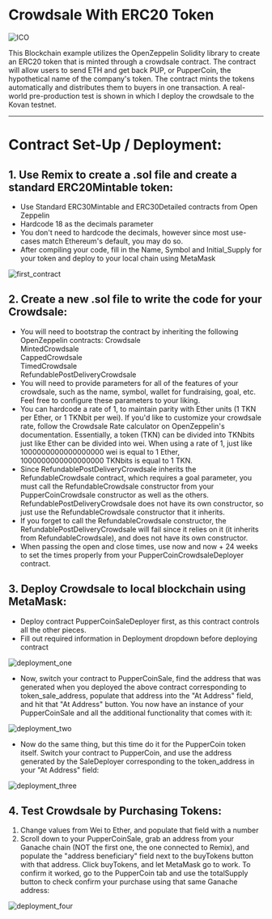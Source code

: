 # Crowdsale With ERC20 Token
![ICO](https://miro.medium.com/max/4096/1*UAWdBaNLGkbmiB4NOBl0hQ.jpeg)

This Blockchain example utilizes the OpenZeppelin Solidity library to create an ERC20 token that is minted through a crowdsale contract.  The contract will allow users to send ETH and get back PUP, or PupperCoin, the hypothetical name of the company's token.  The contract mints the tokens automatically and distributes them to buyers in one transaction.  A real-world pre-production test is shown in which I deploy the crowdsale to the Kovan testnet.

---

# Contract Set-Up / Deployment:

## 1. Use Remix to create a .sol file and create a standard ERC20Mintable token:
- Use Standard ERC30Mintable and ERC30Detailed contracts from Open Zeppelin
- Hardcode 18 as the decimals parameter
- You don't need to hardcode the decimals, however since most use-cases match Ethereum's default, you may do so.
- After compiling your code, fill in the Name, Symbol and Initial_Supply for your token and deploy to your local chain using MetaMask

![first_contract](/Screenshots/first_contract.gif?raw=true)

## 2. Create a new .sol file to write the code for your Crowdsale:
- You will need to bootstrap the contract by inheriting the following OpenZeppelin contracts:
Crowdsale  
MintedCrowdsale  
CappedCrowdsale  
TimedCrowdsale  
RefundablePostDeliveryCrowdsale
- You will need to provide parameters for all of the features of your crowdsale, such as the name, symbol, wallet for fundraising, goal, etc. Feel free to configure these parameters to your liking.
- You can hardcode a rate of 1, to maintain parity with Ether units (1 TKN per Ether, or 1 TKNbit per wei). If you'd like to customize your crowdsale rate, follow the Crowdsale Rate calculator on OpenZeppelin's documentation. Essentially, a token (TKN) can be divided into TKNbits just like Ether can be divided into wei. When using a rate of 1, just like 1000000000000000000 wei is equal to 1 Ether, 1000000000000000000 TKNbits is equal to 1 TKN.
- Since RefundablePostDeliveryCrowdsale inherits the RefundableCrowdsale contract, which requires a goal parameter, you must call the RefundableCrowdsale constructor from your PupperCoinCrowdsale constructor as well as the others. RefundablePostDeliveryCrowdsale does not have its own constructor, so just use the RefundableCrowdsale constructor that it inherits.
- If you forget to call the RefundableCrowdsale constructor, the RefundablePostDeliveryCrowdsale will fail since it relies on it (it inherits from RefundableCrowdsale), and does not have its own constructor.
- When passing the open and close times, use now and now + 24 weeks to set the times properly from your PupperCoinCrowdsaleDeployer contract.

## 3. Deploy Crowdsale to local blockchain using MetaMask:
- Deploy contract PupperCoinSaleDeployer first, as this contract controls all the other pieces.
- Fill out required information in Deployment dropdown before deploying contract

![deployment_one](/Screenshots/deployment_one.gif?raw=true)

- Now, switch your contract to PupperCoinSale, find the address that was generated when you deployed the above contract corresponding to token_sale_address, populate that address into the "At Address" field, and hit that "At Address" button.  You now have an instance of your PupperCoinSale and all the additional functionality that comes with it:

![deployment_two](/Screenshots/deployment_two.gif?raw=true)

- Now do the same thing, but this time do it for the PupperCoin token itself.  Switch your contract to PupperCoin, and use the address generated by the SaleDeployer corresponding to the token_address in your "At Address" field:

![deployment_three](/Screenshots/deployment_three.gif?raw=true)

## 4. Test Crowdsale by Purchasing Tokens:
1. Change values from Wei to Ether, and populate that field with a number
2. Scroll down to your PupperCoinSale, grab an address from your Ganache chain (NOT the first one, the one connected to Remix), and populate the "address beneficiary" field next to the buyTokens button with that address.  Click buyTokens, and let MetaMask go to work.  To confirm it worked, go to the PupperCoin tab and use the totalSupply button to check confirm your purchase using that same Ganache address:

![deployment_four](/Screenshots/deployment_four.gif?raw=true)